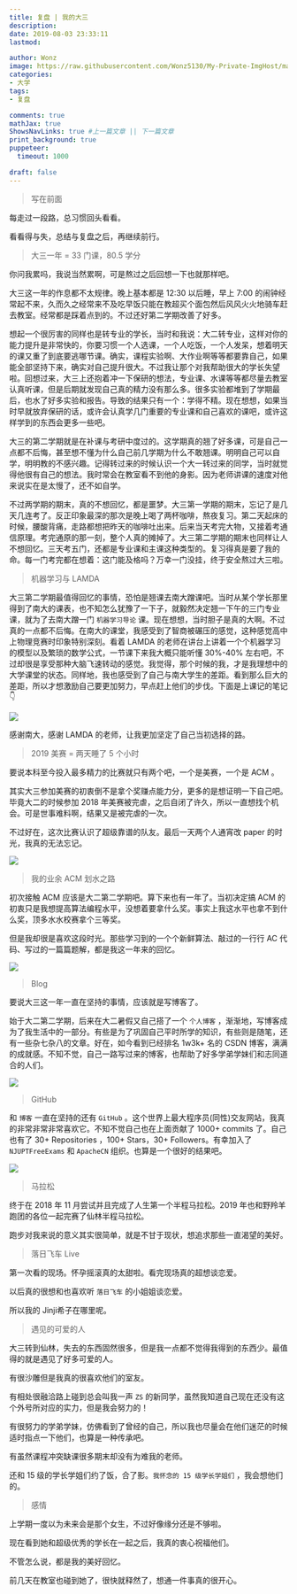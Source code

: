 ```yaml
---
title: 复盘 | 我的大三
description: 
date: 2019-08-03 23:33:11
lastmod:

author: Wonz
image: https://raw.githubusercontent.com/Wonz5130/My-Private-ImgHost/master/img/TIM图片20190803235846.jpg
categories:
- 大学
tags:
- 复盘

comments: true
mathJax: true
ShowsNavLinks: true #上一篇文章 || 下一篇文章
print_background: true
puppeteer:
  timeout: 1000

draft: false
---
```

> 写在前面

每走过一段路，总习惯回头看看。

看看得与失，总结与复盘之后，再继续前行。

> 大三一年 = 33 门课，80.5 学分

你问我累吗，我说当然累啊，可是熬过之后回想一下也就那样吧。

大三这一年的作息都不太规律。晚上基本都是 12:30 以后睡，早上 7:00 的闹钟经常起不来，久而久之经常来不及吃早饭只能在教超买个面包然后风风火火地骑车赶去教室。经常都是踩着点到的。不过还好第二学期改善了好多。

想起一个很厉害的同样也是转专业的学长，当时和我说：大二转专业，这样对你的能力提升是非常快的，你要习惯一个人选课，一个人吃饭，一个人发呆，想着明天的课又重了到底要逃哪节课。确实，课程实验啊、大作业啊等等都要靠自己，如果能全部坚持下来，确实对自己提升很大。不过我让那个对我帮助很大的学长失望啦。回想过来，大三上还抱着冲一下保研的想法，专业课、水课等等都尽量去教室认真听课，但是后期就发现自己真的精力没有那么多。很多实验都堆到了学期最后，也水了好多实验和报告。导致的结果只有一个：学得不精。现在想想，如果当时早就放弃保研的话，或许会认真学几门重要的专业课和自己喜欢的课吧，或许这样学到的东西会更多一些吧。

大三的第二学期就是在补课与考研中度过的。这学期真的翘了好多课，可是自己一点都不后悔，甚至想不懂为什么自己前几学期为什么不敢翘课。明明自己可以自学，明明教的不感兴趣。记得转过来的时候认识一个大一转过来的同学，当时就觉得他很有自己的想法。我时常会在教室看不到他的身影。因为老师讲课的速度对他来说实在是太慢了，还不如自学。

不过两学期的期末，真的不想回忆，都是噩梦。大三第一学期的期末，忘记了是几天几连考了。反正印象最深的那次是晚上喝了两杯咖啡，熬夜复习。第二天起床的时候，腰酸背痛，走路都想把昨天的咖啡吐出来。后来当天考完大物，又接着考通信原理。考完通原的那一刻，整个人真的摊掉了。大三第二学期的期末也同样让人不想回忆。三天考五门，还都是专业课和主课这种类型的。复习得真是要了我的命。每一门考完都在想着：这门能及格吗？万幸一门没挂，终于安全熬过大三啦。

> 机器学习与 LAMDA

大三第二学期最值得回忆的事情，恐怕是翘课去南大蹭课吧。当时从某个学长那里得到了南大的课表，也不知怎么犹豫了一下子，就毅然决定翘一下午的三门专业课，就为了去南大蹭一门 `机器学习导论` 课。现在想想，当时胆子是真的大啊。不过真的一点都不后悔。在南大的课堂，我感受到了智商被碾压的感觉，这种感觉高中上物理竞赛时印象特别深刻。看着 LAMDA 的老师在讲台上讲着一个个机器学习的模型以及繁琐的数学公式，一节课下来我大概只能听懂 30%-40% 左右吧，不过却很是享受那种大脑飞速转动的感觉。我觉得，那个时候的我，才是我理想中的大学课堂的状态。同样地，我也感受到了自己与南大学生的差距。看到那么巨大的差距，所以才想激励自己要更加努力，早点赶上他们的步伐。下面是上课记的笔记👇

![](https://raw.githubusercontent.com/Wonz5130/My-Private-ImgHost/master/img/TIM图片20190804000404.jpg)

感谢南大，感谢 LAMDA 的老师，让我更加坚定了自己当初选择的路。

> 2019 美赛 = 两天睡了 5 个小时

要说本科至今投入最多精力的比赛就只有两个吧，一个是美赛，一个是 ACM 。

其实大三参加美赛的初衷倒不是拿个奖赚点能力分，更多的是想证明一下自己吧。毕竟大二的时候参加 2018 年美赛被完虐，之后自闭了许久，所以一直想找个机会。可是世事难料啊，结果又是被完虐的一次。

不过好在，这次比赛认识了超级靠谱的队友。最后一天两个人通宵改 paper 的时光，我真的无法忘记。

![](https://raw.githubusercontent.com/Wonz5130/My-Private-ImgHost/master/img/TIM图片20190803233542.jpg)

> 我的业余 ACM 划水之路

初次接触 ACM 应该是大二第二学期吧。算下来也有一年了。当初决定搞 ACM 的初衷只是我想提高算法编程水平，没想着要拿什么奖。事实上我这水平也拿不到什么奖，顶多水水校赛拿个三等奖。

但是我却很是喜欢这段时光。那些学习到的一个个新鲜算法、敲过的一行行 AC 代码、写过的一篇篇题解，都是我这一年来的回忆。

![](https://raw.githubusercontent.com/Wonz5130/My-Private-ImgHost/master/img/TIM图片20190803233554.jpg)

> Blog

要说大三这一年一直在坚持的事情，应该就是写博客了。

始于大二第二学期，后来在大二暑假又自己搭了一个 `个人博客` ，渐渐地，写博客成为了我生活中的一部分。有些是为了巩固自己平时所学的知识，有些则是随笔，还有一些杂七杂八的文章。好在，如今看到已经排名 1w3k+ 名的 CSDN 博客，满满的成就感。不知不觉，自己一路写过来的博客，也帮助了好多学弟学妹们和志同道合的人们。

![](https://raw.githubusercontent.com/Wonz5130/My-Private-ImgHost/master/img/Snipaste_2019-08-03_23-26-21.png)

> GitHub

和 `博客` 一直在坚持的还有 `GitHub` 。这个世界上最大程序员(同性)交友网站，我真的非常非常非常喜欢它。不知不觉自己也在上面贡献了 1000+ commits 了。自己也有了 30+ Repositories ，100+ Stars，30+ Followers。有幸加入了 `NJUPTFreeExams` 和 `ApacheCN` 组织。也算是一个很好的结果吧。

![](https://raw.githubusercontent.com/Wonz5130/My-Private-ImgHost/master/img/Snipaste_2019-08-03_23-29-32.png)

> 马拉松

终于在 2018 年 11 月尝试并且完成了人生第一个半程马拉松。2019 年也和野羚羊跑团的各位一起完赛了仙林半程马拉松。

跑步对我来说的意义其实很简单，就是不甘于现状，想追求那些一直渴望的美好。

> 落日飞车 Live

 第一次看的现场。怀孕摇滚真的太甜啦。看完现场真的超想谈恋爱。

以后真的很想和也喜欢听 `落日飞车` 的小姐姐谈恋爱。

所以我的 Jinji希子在哪里呢。

> 遇见的可爱的人

大三转到仙林，失去的东西固然很多，但是我一点都不觉得我得到的东西少。最值得的就是遇见了好多可爱的人。

有很沙雕但是我真的很喜欢他们的室友。

有相处很融洽路上碰到总会叫我一声 `ZS` 的新同学，虽然我知道自己现在还没有这个外号所对应的实力，但是我会努力的！

有很努力的学弟学妹，仿佛看到了曾经的自己，所以我也尽量会在他们迷茫的时候适时指点一下他们，也算是一种传承吧。

有虽然课程冲突缺课很多期末却没有为难我的老师。

还和 15 级的学长学姐们约了饭，合了影。`我怀念的 15 级学长学姐们` ，我会想他们的。

> 感情

上学期一度以为未来会是那个女生，不过好像缘分还是不够啦。

现在看到她和超级优秀的学长在一起之后，我真的衷心祝福他们。

不管怎么说，都是我的美好回忆。

前几天在教室也碰到她了，很快就释然了，想通一件事真的很开心。
